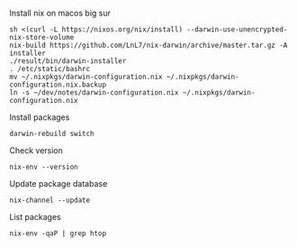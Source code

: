 Install nix on macos big sur

    sh <(curl -L https://nixos.org/nix/install) --darwin-use-unencrypted-nix-store-volume
    nix-build https://github.com/LnL7/nix-darwin/archive/master.tar.gz -A installer
    ./result/bin/darwin-installer
    . /etc/static/bashrc
    mv ~/.nixpkgs/darwin-configuration.nix ~/.nixpkgs/darwin-configuration.nix.backup
    ln -s ~/dev/notes/darwin-configuration.nix ~/.nixpkgs/darwin-configuration.nix

Install packages

    darwin-rebuild switch


Check version

    nix-env --version


Update package database

    nix-channel --update


List packages

    nix-env -qaP | grep htop
